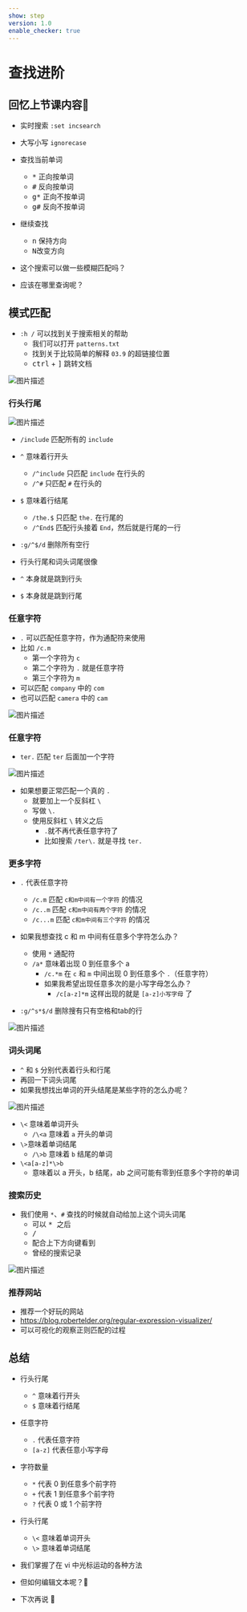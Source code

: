 ```yaml
---
show: step
version: 1.0
enable_checker: true
---
```


# 查找进阶

## 回忆上节课内容🤔

- 实时搜索 `:set incsearch`
- 大写小写 `ignorecase`
- 查找当前单词
  - <kbd>*</kbd> 正向按单词
  - <kbd>#</kbd> 反向按单词
  - <kbd>g*</kbd> 正向不按单词
  - <kbd>g#</kbd> 反向不按单词

- 继续查找
  - <kbd>n</kbd>  保持方向
  - <kbd>N</kbd>改变方向

- 这个搜索可以做一些模糊匹配吗？
- 应该在哪里查询呢？

## 模式匹配

- `:h /` 可以找到关于搜索相关的帮助
	- 我们可以打开 `patterns.txt`
	- 找到关于比较简单的解释 `03.9` 的超链接位置
	- <kbd>ctrl</kbd> + <kbd>]</kbd> 跳转文档

![图片描述](https://doc.shiyanlou.com/courses/uid1190679-20210128-1611806284371)

### 行头行尾

![图片描述](https://doc.shiyanlou.com/courses/uid1190679-20210128-1611808182156)

- `/include` 匹配所有的 `include`
- `^` 意味着行开头
	- `/^include` 只匹配 `include` 在行头的
	- `/^#` 只匹配 `#` 在行头的
- `$` 意味着行结尾
	- `/the.$` 只匹配 `the.` 在行尾的
	- `/^End$` 匹配行头接着 `End`，然后就是行尾的一行
- `:g/^$/d` 删除所有空行

- 行头行尾和词头词尾很像
- `^` 本身就是跳到行头
- `$` 本身就是跳到行尾

### 任意字符

- `.` 可以匹配任意字符，作为通配符来使用
- 比如 `/c.m`
  - 第一个字符为 `c`
  - 第二个字符为 `.` 就是任意字符
  - 第三个字符为 `m`
- 可以匹配 `company` 中的 `com`
- 也可以匹配 `camera` 中的 `cam`

![图片描述](https://doc.shiyanlou.com/courses/uid1190679-20210128-1611809141432)

### 任意字符

- `ter.` 匹配 `ter` 后面加一个字符

![图片描述](https://doc.shiyanlou.com/courses/uid1190679-20210705-1625480848298)

- 如果想要正常匹配一个真的 `.`
	- 就要加上一个反斜杠 `\`
	- 写做 `\.`
	- 使用反斜杠 `\` 转义之后
		- `.`就不再代表任意字符了
		- 比如搜索 `/ter\.` 就是寻找 `ter.`

### 更多字符

- `.` 代表任意字符
  - `/c.m` 匹配 `c和m中间有一个字符` 的情况
  - `/c..m` 匹配 `c和m中间有两个字符` 的情况
  - `/c...m` 匹配 `c和m中间有三个字符` 的情况

- 如果我想查找 c 和 m 中间有任意多个字符怎么办？
  - 使用 `*` 通配符
  - `/a*` 意味着出现 0 到任意多个 a
	- `/c.*m` 在 `c` 和 `m` 中间出现 0 到任意多个 `.`（任意字符）
	- 如果我希望出现任意多次的是小写字母怎么办？
      - `/c[a-z]*m` 这样出现的就是 `[a-z]小写字母` 了
- `:g/^s*$/d` 删除搜有只有空格和tab的行

![图片描述](https://doc.shiyanlou.com/courses/uid1190679-20210128-1611810518869)

### 词头词尾

- `^` 和 `$` 分别代表着行头和行尾
- 再回一下词头词尾
- 如果我想找出单词的开头结尾是某些字符的怎么办呢？

![图片描述](https://doc.shiyanlou.com/courses/uid1190679-20210128-1611810673432)

- `\<` 意味着单词开头
  - `/\<a` 意味着 `a` 开头的单词
- `\>`意味着单词结尾
  - `/\>b` 意味着 `b` 结尾的单词
- `\<a[a-z]*\>b`
  - 意味着以 a 开头，b 结尾，ab 之间可能有零到任意多个字符的单词

### 搜索历史
- 我们使用 `*`、`#` 查找的时候就自动给加上这个词头词尾
	- 可以 <kbd>* </kbd> 之后 
	- <kbd>/</kbd> 
	- 配合上下方向键看到
	- 曾经的搜索记录

![图片描述](https://doc.shiyanlou.com/courses/uid1190679-20210207-1612659762671)

### 推荐网站

- 推荐一个好玩的网站
- https://blog.robertelder.org/regular-expression-visualizer/
- 可以可视化的观察正则匹配的过程

## 总结

- 行头行尾
  - `^` 意味着行开头
  - `$` 意味着行结尾 

- 任意字符
  - `.` 代表任意字符 
  - `[a-z]` 代表任意小写字母

- 字符数量
  - `*` 代表 0 到任意多个前字符
  - `+` 代表 1 到任意多个前字符
  - `?` 代表 0 或 1 个前字符

- 行头行尾
  - `\<` 意味着单词开头
  - `\>` 意味着单词结尾

- 我们掌握了在 vi 中光标运动的各种方法
- 但如何编辑文本呢？🤪
- 下次再说 👋






